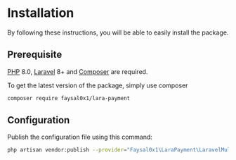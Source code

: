 # Installation

By following these instructions, you will be able to easily install the package.

## Prerequisite
[PHP](https://php.net) 8.0, [Laravel](https://laravel.com) 8+ and [Composer](https://getcomposer.org) are required.

To get the latest version of the package, simply use composer

```bash
composer require faysal0x1/lara-payment
```

## Configuration

Publish the configuration file using this command:

```bash
php artisan vendor:publish --provider="Faysal0x1\LaraPayment\LaravelMultipaymentGatewaysServiceProvider"
```
